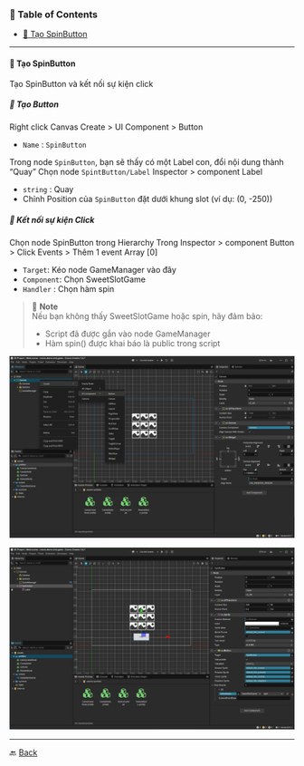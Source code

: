 
### 📑 Table of Contents

- [📘 Tạo SpinButton](#-tạo-spinbutton)

***

#### 📘 Tạo SpinButton

Tạo SpinButton và kết nối sự kiện click

##### 🧱 Tạo Button

Right click Canvas
Create > UI Component > Button
- `Name` : `SpinButton`

Trong node `SpinButton`, bạn sẽ thấy có một Label con, đổi nội dung thành “Quay”
Chọn node `SpintButton/Label`
Inspector > component Label
- `string` : Quay
- Chỉnh Position của `SpinButton` đặt dưới khung slot (ví dụ: (0, -250))


##### 📖 Kết nối sự kiện Click

Chọn node SpinButton trong Hierarchy
Trong Inspector > component Button > Click Events > Thêm 1 event
Array [0]
- `Target`: Kéo node GameManager vào đây
- `Component`: Chọn SweetSlotGame
- `Handler` : Chọn hàm spin

> 📌 **Note**  
> Nếu bạn không thấy SweetSlotGame hoặc spin, hãy đảm bảo:
> - Script đã được gắn vào node GameManager
> - Hàm spin() được khai báo là public trong script


![create-button](assets/photos/create-button/create-button.png)

![create-button-2](assets/photos/create-button/create-button-2.png)

***

🔙 [Back](index.md)
